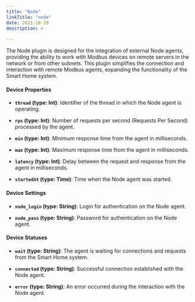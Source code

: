 ```yaml
---
title: "Node"
linkTitle: "node"
date: 2021-10-20
description: >
  
---
```


The Node plugin is designed for the integration of external Node agents, providing the ability to work with Modbus
devices on remote servers in the network or from other subnets. This plugin simplifies the connection and interaction
with remote Modbus agents, expanding the functionality of the Smart Home system.

#### Device Properties

- **`thread` (type: Int)**: Identifier of the thread in which the Node agent is operating.

- **`rps` (type: Int)**: Number of requests per second (Requests Per Second) processed by the agent.

- **`min` (type: Int)**: Minimum response time from the agent in milliseconds.

- **`max` (type: Int)**: Maximum response time from the agent in milliseconds.

- **`latency` (type: Int)**: Delay between the request and response from the agent in milliseconds.

- **`startedAt` (type: Time)**: Time when the Node agent was started.

#### Device Settings

- **`node_login` (type: String)**: Login for authentication on the Node agent.

- **`node_pass` (type: String)**: Password for authentication on the Node agent.

#### Device Statuses

- **`wait` (type: String)**: The agent is waiting for connections and requests from the Smart Home system.

- **`connected` (type: String)**: Successful connection established with the Node agent.

- **`error` (type: String)**: An error occurred during the interaction with the Node agent.
